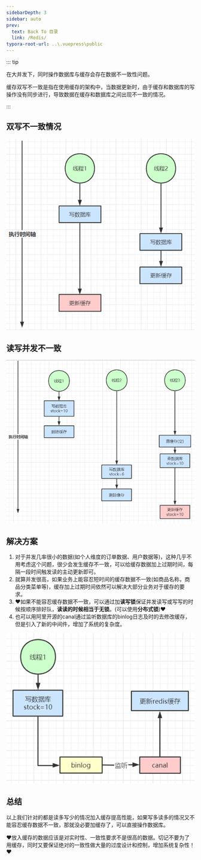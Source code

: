 ```yaml
---
sidebarDepth: 3
sidebar: auto
prev:
  text: Back To 目录
  link: /Redis/
typora-root-url: ..\.vuepress\public
---
```


::: tip

在大并发下，同时操作数据库与缓存会存在数据不一致性问题。

缓存双写不一致是指在使用缓存的架构中，当数据更新时，由于缓存和数据库的写操作没有同步进行，导致数据在缓存和数据库之间出现不一致的情况。

:::

## 双写不一致情况

![](/images/Redis/103029.png)

## 读写并发不一致

![](/images/Redis/103137.png)



## 解决方案

1. 对于并发几率很小的数据(如个人维度的订单数据、用户数据等)，这种几乎不用考虑这个问题，很少会发生缓存不一致，可以给缓存数据加上过期时间，每隔一段时间触发读的主动更新即可。
2. 就算并发很高，如果业务上能容忍短时间的缓存数据不一致(如商品名称，商品分类菜单等)，缓存加上过期时间依然可以解决大部分业务对于缓存的要求。
3. ❤️如果不能容忍缓存数据不一致，可以通过加**读写锁**保证并发读写或写写的时候按顺序排好队，**读读的时候相当于无锁**。(可以使用**分布式锁**)❤️
4. 也可以用阿里开源的canal通过监听数据库的binlog日志及时的去修改缓存，但是引入了新的中间件，增加了系统的复杂度。

![](/images/Redis/103108.png)

## **总结**

以上我们针对的都是读多写少的情况加入缓存提高性能，如果写多读多的情况又不能容忍缓存数据不一致，那就没必要加缓存了，可以直接操作数据库。

❤️放入缓存的数据应该是对实时性、一致性要求不是很高的数据。切记不要为了用缓存，同时又要保证绝对的一致性做大量的过度设计和控制，增加系统复杂性！❤️

